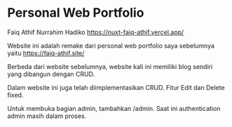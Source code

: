 # Personal Web Portfolio
Faiq Athif Nurrahim Hadiko
https://nuxt-faiq-athif.vercel.app/

Website ini adalah remake dari personal web portfolio saya sebelumnya yaitu https://faiq-athif.site/

Berbeda dari website sebelumnya, website kali ini memiliki blog sendiri yang dibangun dengan CRUD.

Dalam website ini juga telah diimplementasikan CRUD. Fitur Edit dan Delete fixed.

Untuk membuka bagian admin, tambahkan /admin. Saat ini authentication admin masih dalam proses.
